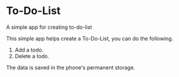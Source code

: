 # To-Do-List
A simple app for creating to-do-list

This simple app helps create a To-Do-List, you can do the following.

1. Add a todo.
2. Delete a todo.

The data is saved in the phone's permanent storage.
